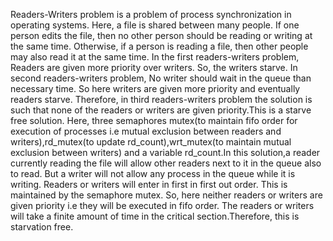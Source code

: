 Readers-Writers problem is a problem of process synchronization in operating systems. Here, a file is shared between many people. If one person edits the file, then no other person should be reading or writing at the same time. Otherwise, if a person is reading a file, then other people may also read it at the same time. In the first readers-writers problem, Readers are given more priority over writers. So, the writers starve. In second readers-writers problem, No writer should wait in the queue than necessary time. So here writers are given more priority and eventually readers starve. Therefore, in third readers-writers problem the solution is such that none of the readers or writers are given priority.This is a starve free solution. Here, three semaphores mutex(to maintain fifo order for execution of processes i.e mutual exclusion between readers and writers),rd_mutex(to update rd_count),wrt_mutex(to maintain mutual exclusion between writers) and a variable rd_count.In this solution,a reader currently reading the file will allow other readers next to it in the queue also to read. But a writer will not allow any process in the queue  while it is writing. Readers or writers will enter in first in first out order. This is maintained by the semaphore mutex. So, here neither readers or writers are given priority i.e they will be executed in fifo order. The readers or writers will take a finite amount of time in the critical section.Therefore, this is starvation free.
